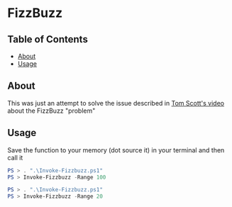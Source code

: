 # FizzBuzz

## Table of Contents

- [About](#about)
- [Usage](#usage)

## About <a name = "about"></a>

This was just an attempt to solve the issue described in [Tom Scott's video](https://www.youtube.com/watch?v=QPZ0pIK_wsc) about the FizzBuzz "problem"


## Usage <a name = "usage"></a>

Save the function to your memory (dot source it) in your terminal and then call it

```powershell
PS > . ".\Invoke-Fizzbuzz.ps1"
PS > Invoke-Fizzbuzz -Range 100
```

```powershell
PS > . ".\Invoke-Fizzbuzz.ps1"
PS > Invoke-Fizzbuzz -Range 20
```
